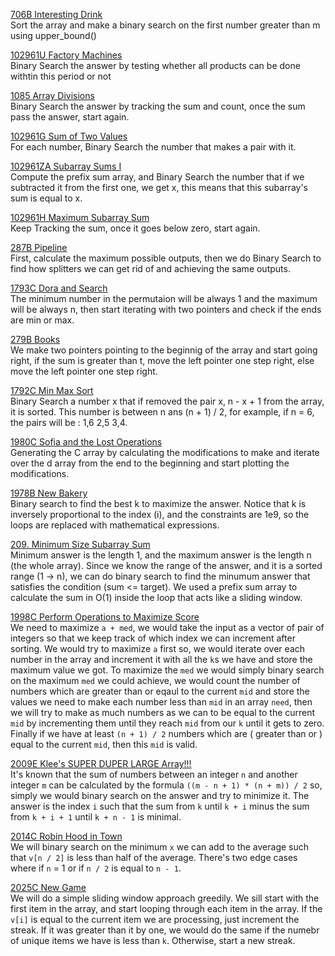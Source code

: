 [706B Interesting Drink](https://codeforces.com/problemset/problem/706/B/ "706B Interesting Drink")<br>
Sort the array and make a binary search on the first number greater than m using upper_bound() <br>

[102961U Factory Machines](https://codeforces.com/problemset/gymProblem/102961/U "102961U Factory Machines") <br>
Binary Search the answer by testing whether all products can be done withtin this period or not <br>

[1085 Array Divisions](https://cses.fi/problemset/task/1085 "1085 Array Divisions") <br>
Binary Search the answer by tracking the sum and count, once the sum pass the answer, start again. <br>

[102961G Sum of Two Values](https://codeforces.com/problemset/gymProblem/102961/G "102961G Sum of Two Values") <br>
For each number, Binary Search the number that makes a pair with it. <br>

[102961ZA Subarray Sums I](https://codeforces.com/problemset/gymProblem/102961/ZA "102961ZA Subarray Sums I") <br>
Compute the prefix sum array, and Binary Search the number that if we subtracted it from the first one, we get x, this means that this subarray's sum is equal to x. <br>

[102961H Maximum Subarray Sum](https://codeforces.com/problemset/gymProblem/102961/H "102961H Maximum Subarray Sum") <br>
Keep Tracking the sum, once it goes below zero, start again. <br>

[287B Pipeline](https://codeforces.com/problemset/problem/287/B "287B Pipeline") <br>
First, calculate the maximum possible outputs, then we do Binary Search to find how splitters we can get rid of and achieving the same outputs. <br>

[1793C Dora and Search](https://codeforces.com/problemset/problem/1793/C "1793C Dora and Search") <br>
The minimum number in the permutaion will be always 1 and the maximum will be always n, then start iterating with two pointers and check if the ends are min or max. <br>

[279B Books](https://codeforces.com/problemset/problem/279/B "279B Books") <br>
We make two pointers pointing to the beginnig of the array and start going right, if the sum is greater than t, move the left pointer one step right, else move the left pointer one step right. <br>

[1792C Min Max Sort](https://codeforces.com/problemset/problem/1792/C "1792C Min Max Sort") <br>
Binary Search a number x that if removed the pair x, n - x + 1 from the array, it is sorted. This number is between n ans (n + 1) / 2, for example, if n = 6, the pairs will be : 1,6 2,5 3,4. <br>

[1980C Sofia and the Lost Operations](https://codeforces.com/contest/1980/problem/C "1980C Sofia and the Lost Operations") <br>
Generating the C array by calculating the modifications to make and iterate over the d array from the end to the beginning and start plotting the modifications. <br>

[1978B New Bakery](https://codeforces.com/contest/1978/problem/B "1978B New Bakery") <br>
Binary search to find the best k to maximize the answer. Notice that k is inversely proportional to the index (i), and the constraints are 1e9, so the loops are replaced with mathematical expressions. <br>

[209. Minimum Size Subarray Sum](https://leetcode.com/problems/minimum-size-subarray-sum/description/ "209. Minimum Size Subarray Sum") <br>
Minimum answer is the length 1, and the maximum answer is the length n (the whole array). Since we know the range of the answer, and it is a sorted range (1 -> n), we can do binary search to find the minumum answer that satisfies the condition (sum <= target). We used a prefix sum array to calculate the sum in O(1) inside the loop that acts like a sliding window.<br>

[1998C Perform Operations to Maximize Score](https://codeforces.com/contest/1998/problem/C "1998C Perform Operations to Maximize Score") <br>
We need to maximize `a + med`, we would take the input as a vector of pair of integers so that we keep track of which index we can increment after sorting. We would try to maximize `a` first so, we would iterate over each number in the array and increment it with all the `k`s we have and store the maximum value we got. To maximize the `med` we would simply binary search on the maximum `med` we could achieve, we would count the number of numbers which are greater than or eqaul to the current `mid` and store the values we need to make each number less than `mid` in an array `need`, then we will try to make as much numbers as we can to be equal to the current `mid` by incrementing them until they reach `mid` from our `k` until it gets to zero. Finally if we have at least `(n + 1) / 2` numbers which are ( greater than or ) equal to the current `mid`, then this `mid` is valid. <br>

[2009E Klee's SUPER DUPER LARGE Array!!!](https://codeforces.com/contest/2009/problem/E "2009E Klee's SUPER DUPER LARGE Array!!!") <br>
It's known that the sum of numbers between an integer `n` and another integer `m` can be calculated by the formula `((m - n + 1) * (n + m)) / 2` so, simply we would binary search on the answer and try to minimize it. The answer is the index `i` such that the sum from `k` until `k + i` minus the sum from `k + i + 1` until `k + n - 1` is minimal. <br>

[2014C Robin Hood in Town](https://codeforces.com/contest/2014/problem/C "2014C Robin Hood in Town") <br>
We will binary search on the minimum `x` we can add to the average such that `v[n / 2]` is less than half of the average. There's two edge cases where if `n` = 1 or if `n / 2` is equal to `n - 1`. <br>

[2025C New Game](https://codeforces.com/contest/2025/problem/C "2025C New Game") <br>
We will do a simple sliding window approach greedily. We sill start with the first item in the array, and start looping through each item in the array. If the `v[i]` is equal to the current item we are processing, just increment the streak. If it was greater than it by one, we would do the same if the numebr of unique items we have is less than `k`. Otherwise, start a new streak.<br>
